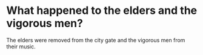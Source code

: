 # What happened to the elders and the vigorous men?

The elders were removed from the city gate and the vigorous men from their music.
